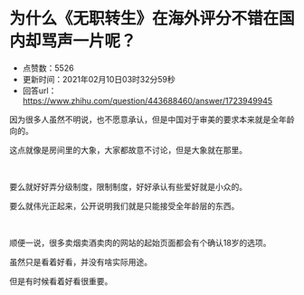 # 为什么《无职转生》在海外评分不错在国内却骂声一片呢？
- 点赞数：5526
- 更新时间：2021年02月10日03时32分59秒
- 回答url：https://www.zhihu.com/question/443688460/answer/1723949945
<body>
 <p data-pid="SE4eY05Z">因为很多人虽然不明说，也不愿意承认，但是中国对于审美的要求本来就是全年龄向的。</p>
 <p data-pid="KKkRDp02">这点就像是房间里的大象，大家都故意不讨论，但是大象就在那里。</p>
 <p class="ztext-empty-paragraph"><br></p>
 <p data-pid="7nBIvq48">要么就好好弄分级制度，限制制度，好好承认有些爱好就是小众的。</p>
 <p data-pid="cb7q4C3m">要么就伟光正起来，公开说明我们就是只能接受全年龄层的东西。</p>
 <p class="ztext-empty-paragraph"><br></p>
 <p data-pid="3bZ8DcuV">顺便一说，很多卖烟卖酒卖肉的网站的起始页面都会有个确认18岁的选项。</p>
 <p data-pid="L6iJGm4p">虽然只是看着好看，并没有啥实际用途。</p>
 <p data-pid="vfTa5X2J">但是有时候看着好看很重要。</p>
</body>